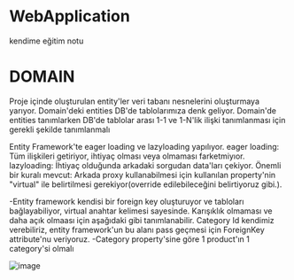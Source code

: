 # WebApplication
kendime eğitim notu

# DOMAIN
Proje içinde oluşturulan entity'ler veri tabanı nesnelerini oluşturmaya yarıyor.
Domain'deki entities DB'de tablolarımıza denk geliyor. 
Domain'de entities tanımlarken DB'de tablolar arası 1-1 ve 1-N'lik ilişki tanımlanması için gerekli şekilde tanımlanmalı 

Entity Framework'te eager loading ve lazyloading yapılıyor.
eager loading: Tüm ilişkileri getiriyor, ihtiyaç olması veya olmaması farketmiyıor.
lazyloading: İhtiyaç olduğunda arkadaki sorgudan data'ları çekiyor. Önemli bir kuralı mevcut: Arkada proxy kullanabilmesi için kullanılan property'nin "virtual" ile belirtilmesi gerekiyor(override edilebileceğini belirtiyoruz gibi.).

-Entity framework kendisi bir foreign key oluşturuyor ve tabloları bağlayabiliyor, virtual anahtar kelimesi sayesinde. Karışıklık olmaması ve daha açık olmaası için aşağıdaki gibi tanımlanabilir. Category Id kendimiz verebiliriz, entity framework'un bu alanı pass geçmesi için ForeignKey attribute'nu veriyoruz.
-Category property'sine göre 1 product'ın 1 category'si olmalı

![image](https://user-images.githubusercontent.com/88982457/139145648-94c33858-4d98-49a2-8848-1954e5624e1f.png)
